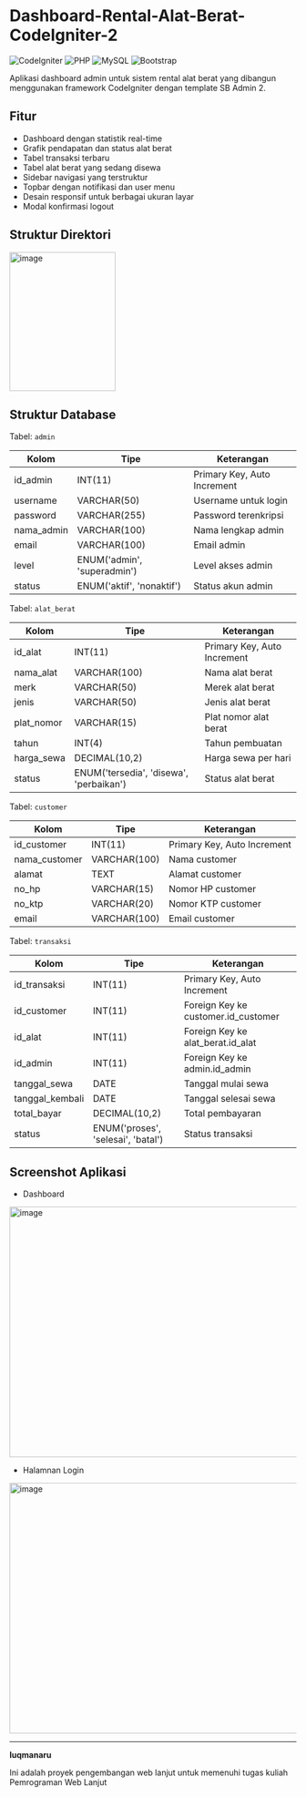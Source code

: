 # Dashboard-Rental-Alat-Berat-CodeIgniter-2

![CodeIgniter](https://img.shields.io/badge/CodeIgniter-3.x-orange.svg)
![PHP](https://img.shields.io/badge/PHP-7.x-blue.svg)
![MySQL](https://img.shields.io/badge/MySQL-5.x-green.svg)
![Bootstrap](https://img.shields.io/badge/Bootstrap-4.x-purple.svg)

Aplikasi dashboard admin untuk sistem rental alat berat yang dibangun menggunakan framework CodeIgniter dengan template SB Admin 2.

## Fitur

- Dashboard dengan statistik real-time
- Grafik pendapatan dan status alat berat
- Tabel transaksi terbaru
- Tabel alat berat yang sedang disewa
- Sidebar navigasi yang terstruktur
- Topbar dengan notifikasi dan user menu
- Desain responsif untuk berbagai ukuran layar
- Modal konfirmasi logout

## Struktur Direktori
<img width="186" height="244" alt="image" src="https://github.com/user-attachments/assets/37412e93-bb1b-4b4e-be0a-569d88c1493a" />


## Struktur Database

Tabel: `admin`

| Kolom | Tipe | Keterangan |
|-------|------|------------|
| id_admin | INT(11) | Primary Key, Auto Increment |
| username | VARCHAR(50) | Username untuk login |
| password | VARCHAR(255) | Password terenkripsi |
| nama_admin | VARCHAR(100) | Nama lengkap admin |
| email | VARCHAR(100) | Email admin |
| level | ENUM('admin', 'superadmin') | Level akses admin |
| status | ENUM('aktif', 'nonaktif') | Status akun admin |

Tabel: `alat_berat`

| Kolom | Tipe | Keterangan |
|-------|------|------------|
| id_alat | INT(11) | Primary Key, Auto Increment |
| nama_alat | VARCHAR(100) | Nama alat berat |
| merk | VARCHAR(50) | Merek alat berat |
| jenis | VARCHAR(50) | Jenis alat berat |
| plat_nomor | VARCHAR(15) | Plat nomor alat berat |
| tahun | INT(4) | Tahun pembuatan |
| harga_sewa | DECIMAL(10,2) | Harga sewa per hari |
| status | ENUM('tersedia', 'disewa', 'perbaikan') | Status alat berat |

Tabel: `customer`

| Kolom | Tipe | Keterangan |
|-------|------|------------|
| id_customer | INT(11) | Primary Key, Auto Increment |
| nama_customer | VARCHAR(100) | Nama customer |
| alamat | TEXT | Alamat customer |
| no_hp | VARCHAR(15) | Nomor HP customer |
| no_ktp | VARCHAR(20) | Nomor KTP customer |
| email | VARCHAR(100) | Email customer |

Tabel: `transaksi`

| Kolom | Tipe | Keterangan |
|-------|------|------------|
| id_transaksi | INT(11) | Primary Key, Auto Increment |
| id_customer | INT(11) | Foreign Key ke customer.id_customer |
| id_alat | INT(11) | Foreign Key ke alat_berat.id_alat |
| id_admin | INT(11) | Foreign Key ke admin.id_admin |
| tanggal_sewa | DATE | Tanggal mulai sewa |
| tanggal_kembali | DATE | Tanggal selesai sewa |
| total_bayar | DECIMAL(10,2) | Total pembayaran |
| status | ENUM('proses', 'selesai', 'batal') | Status transaksi |

## Screenshot Aplikasi
- Dashboard
<img width="827" height="440" alt="image" src="https://github.com/user-attachments/assets/fbd472c0-a5ca-409d-b61b-439410d4445e" />

- Halamnan Login
<img width="827" height="440" alt="image" src="https://github.com/user-attachments/assets/098fda98-0230-440a-90f7-d82cb62c750b" />

---
**luqmanaru**

Ini adalah proyek pengembangan web lanjut untuk memenuhi tugas kuliah Pemrograman Web Lanjut
